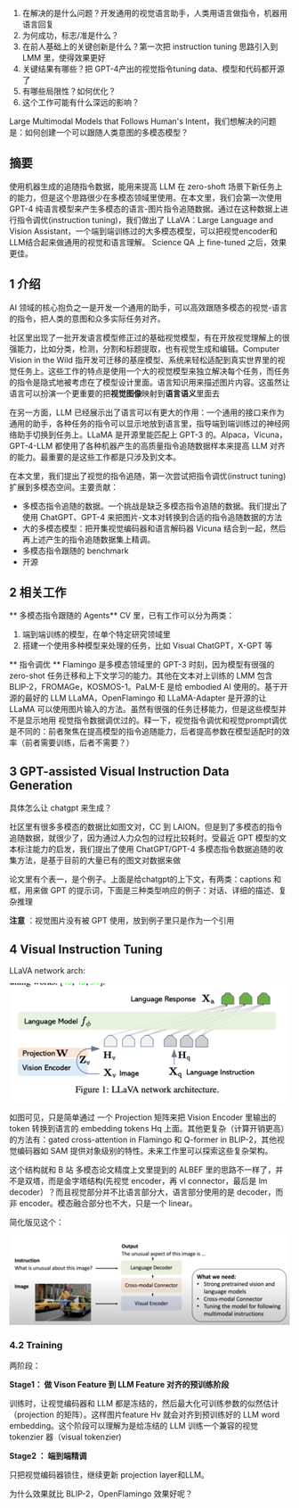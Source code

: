 1. 在解决的是什么问题？开发通用的视觉语言助手，人类用语言做指令，机器用语言回复
2. 为何成功，标志/准是什么？
3. 在前人基础上的关键创新是什么？第一次把 instruction tuning 思路引入到 LMM 里，使得效果更好
4. 关键结果有哪些？把 GPT-4产出的视觉指令tuning data、模型和代码都开源了
5. 有哪些局限性？如何优化？
6. 这个工作可能有什么深远的影响？

Large Multimodal Models that Follows Human's Intent，我们想解决的问题是：如何创建一个可以跟随人类意图的多模态模型？

## 摘要
使用机器生成的追随指令数据，能用来提高 LLM 在 zero-shoft 场景下新任务上的能力，但是这个思路很少在多模态领域里使用。在本文里，我们会第一次使用 GPT-4 纯语言模型来产生多模态的语言-图片指令追随数据。通过在这种数据上进行指令调优(instruction tuning)，我们做出了 LLaVA：Large Language and Vision Assistant，一个端到端训练过的大多模态模型，可以把视觉encoder和LLM结合起来做通用的视觉和语言理解。 Science QA 上 fine-tuned 之后，效果更佳。

## 1 介绍
AI 领域的核心抱负之一是开发一个通用的助手，可以高效跟随多模态的视觉-语言的指令，把人类的意图和众多实际任务对齐。

社区里出现了一批开发语言模型修正过的基础视觉模型，有在开放视觉理解上的很强能力，比如分类，检测，分割和标题提取，也有视觉生成和编辑。Computer Vision in the Wild 指开发可迁移的基座模型、系统来轻松适配到真实世界里的视觉任务上。这些工作的特点是使用一个大的视觉模型来独立解决每个任务，而任务的指令是隐式地被考虑在了模型设计里面。语言知识用来描述图片内容。这虽然让语言可以扮演一个更重要的把**视觉图像**映射到**语言语义**里面去

在另一方面，LLM 已经展示出了语言可以有更大的作用：一个通用的接口来作为通用的助手，各种任务的指令可以显示地放到语言里，指导端到端训练过的神经网络助手切换到任务上。LLaMA 是开源里能匹配上 GPT-3 的。Alpaca，Vicuna，GPT-4-LLM 都使用了各种机器产生的高质量指令追随数据样本来提高 LLM 对齐的能力。最重要的是这些工作都是只涉及到文本。

在本文里，我们提出了视觉的指令追随，第一次尝试把指令调优(instruct tuning)扩展到多模态空间。主要贡献：

* 多模态指令追随的数据。一个挑战是缺乏多模态指令追随的数据。我们提出了使用 ChatGPT、GPT-4 来把图片-文本对转换到合适的指令追随数据的方法
* 大的多模态模型：把开集视觉编码器和语言解码器 Vicuna 结合到一起，然后再上述产生的指令追随数据集上精调。
* 多模态指令跟随的 benchmark
* 开源

## 2 相关工作

** 多模态指令跟随的 Agents** CV 里，已有工作可以分为两类：

1. 端到端训练的模型，在单个特定研究领域里
2. 搭建一个使用多种模型来处理的任务，比如 Visual ChatGPT，X-GPT 等

** 指令调优 ** Flamingo 是多模态领域里的 GPT-3 时刻，因为模型有很强的 zero-shot 任务迁移和上下文学习的能力。其他在文本对上训练的 LMM 包含 BLIP-2，FROMAGe，KOSMOS-1。PaLM-E 是给 embodied AI 使用的。基于开源的最好的 LLM LLaMA，OpenFlamingo 和 LLaMA-Adapter 是开源的让 LLaMA 可以使用图片输入的方法。虽然有很强的任务迁移能力，但是这些模型并不是显示地用 视觉指令数据调优过的。释一下，视觉指令调优和视觉prompt调优是不同的：前者聚焦在提高模型的指令追随能力，后者提高参数在模型适配时的效率（前者需要训练，后者不需要？）

## 3 GPT-assisted Visual Instruction Data Generation
具体怎么让 chatgpt 来生成？

社区里有很多多模态的数据比如图文对，CC 到 LAION。但是到了多模态的指令追随数据，就很少了，因为通过人力众包的过程比较耗时。受最近 GPT 模型的文本标注能力的启发，我们提出了使用 ChatGPT/GPT-4 多模态指令数据追随的收集方法，是基于目前的大量已有的图文对数据来做

论文里有个表一，是个例子。上面是给chatgpt的上下文，有两类：captions 和框，用来做 GPT 的提示词，下面是三种类型响应的例子：对话、详细的描述、复杂推理

**注意** ：视觉图片没有被 GPT 使用，放到例子里只是作为一个引用


## 4 Visual Instruction Tuning
LLaVA network arch:

![](imgs/LLaVA-network-arch.png)

如图可见，只是简单通过 一个 Projection 矩阵来把 Vision Encoder 里输出的 token 转换到语言的 embedding tokens Hq 上面。其他更复杂（计算开销更高）的方法有：gated cross-attention in Flamingo 和 Q-former in BLIP-2，其他视觉编码器如 SAM 提供对象级别的特性。未来工作里可以探索这些复杂架构。

这个结构就和 B 站 多模态论文精度上文里提到的 ALBEF 里的思路不一样了，并不是双塔，而是金字塔结构(先视觉 encoder，再 vl connector，最后是 lm decoder）？而且视觉部分并不比语言部分大，语言部分使用的是 decoder，而非 encoder。模态融合部分也不大，只是一个 linear。

简化版见这个：

![](imgs/llava-arch-simplified.png)

### 4.2 Training

两阶段：

**Stage1： 做 Vison Feature 到 LLM Feature 对齐的预训练阶段**

训练时，让视觉编码器和 LLM 都是冻结的，然后最大化可训练参数的似然估计（projection 的矩阵）。这样图片feature Hv 就会对齐到预训练好的 LLM word embedding。这个阶段可以理解为是给冻结的 LLM 训练一个兼容的视觉 tokenzier 器（visual tokenzier)

**Stage2 ： 端到端精调**

只把视觉编码器锁住，继续更新 projection layer和LLM。

为什么效果就比 BLIP-2，OpenFlamingo 效果好呢？
